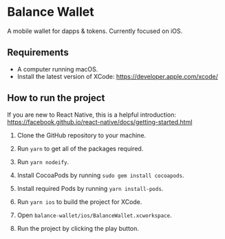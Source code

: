# Balance Wallet

A mobile wallet for dapps &amp; tokens. Currently focused on iOS.

## Requirements

* A computer running macOS.
* Install the latest version of XCode: https://developer.apple.com/xcode/

## How to run the project

If you are new to React Native, this is a helpful introduction: https://facebook.github.io/react-native/docs/getting-started.html

1. Clone the GitHub repository to your machine.

2. Run `yarn` to get all of the packages required.

3. Run `yarn nodeify`.

4. Install CocoaPods by running `sudo gem install cocoapods`.

5. Install required Pods by running `yarn install-pods`.

6. Run `yarn ios` to build the project for XCode.

7. Open `balance-wallet/ios/BalanceWallet.xcworkspace`.

8. Run the project by clicking the play button.
